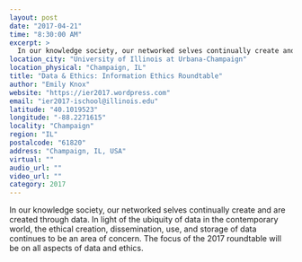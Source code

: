 ```yaml
---
layout: post
date: "2017-04-21"
time: "8:30:00 AM"
excerpt: >
  In our knowledge society, our networked selves continually create and are created through data. In light of the ubiquity of data in  the ...
location_city: "University of Illinois at Urbana-Champaign"
location_physical: "Champaign, IL"
title: "Data & Ethics: Information Ethics Roundtable"
author: "Emily Knox"
website: "https://ier2017.wordpress.com"
email: "ier2017-ischool@illinois.edu"
latitude: "40.1019523"
longitude: "-88.2271615"
locality: "Champaign"
region: "IL"
postalcode: "61820"
address: "Champaign, IL, USA"
virtual: ""
audio_url: ""
video_url: ""
category: 2017
---
```


In our knowledge society, our networked selves continually create and are created through data. In light of the ubiquity of data in  the contemporary world, the ethical creation, dissemination, use, and storage of data continues to be an area of concern.  The focus of the 2017 roundtable will be on all aspects of data and ethics.
